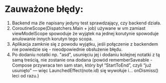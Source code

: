 # Zauważone błędy:

1. Backend ma źle napisany jedyny test sprawdzający, czy backend działa.
2. CoroutineScope(Dispatchers.Main + job) używane w vm zamiast viewModelScope spowoduje że wyjątek na jednej korutynie spowoduje anulowanie innych korutyn tego scopa.
3. Aplikacja zamknie się z powodu wyjątku, jeśli połączenie z backendem nie powiedzie się - nieodpowiednie obsłużenie błędu.
4. Po dodaniu notatki np. "asd", usunięciu jej i dodaniu kolejnej notatki z tą samą treścią, nie zostanie ona dodana (powód rememberSaveable - Compose przywraca ten sam stan, który był “StartToEnd”, czyli “już usunięto” — więc LaunchedEffect(note.id) się wywołuje i… onDismiss() leci od razu.)
